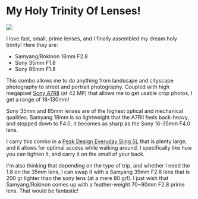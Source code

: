 # My Holy Trinity Of Lenses!

![](https://blogger.googleusercontent.com/img/b/R29vZ2xl/AVvXsEgTIU44JzB5VF3jbAx4PVHOXkj8n55HDm_M8xmAmwsP7z88ws_BEDmaBHlJ3FAFqgKwDHfRT-OWejEIGeS8GRA9bA2ORsbpV8dnnBSbWzbdtNfRz0nOuP6qKMezmQdw_pFiYvEgmPFg_K48/s640/IMG_5780.jpg)

I love fast, small, prime lenses, and I finally assembled my dream holy trinity! Here they are:

- Samyang/Rokinon 18mm F2.8
- Sony 35mm F1.8
- Sony 85mm F1.8

This combo allows me to do anything from landscape and cityscape photography to street and portrait photography. Coupled with high megapixel [Sony A7RII](https://photopensieve.blogspot.com/2018/09/gear-update.html) (at 42 MP) that allows me to get usable crop photos, I get a range of 18-130mm!

Sony 35mm and 85mm lenses are of the highest optical and mechanical qualities. Samyang 18mm is so lightweight that the A7RII feels back-heavy, and stopped down to F4.0, it becomes as sharp as the Sony 16-35mm F4.0 lens.

I carry this combo in a [Peak Design Everyday Sling 5L](https://www.peakdesign.com/products/everyday-sling-5) that is plenty large, and it allows for optimal access while walking around. I specifically like how you can tighten it, and carry it on the small of your back.

I'm also thinking that depending on the type of trip, and whether I need the 1.8 on the 35mm lens, I can swap it with a Samyang 35mm F2.8 lens that is 200 gr lighter than the sony lens (at a mere 80 gr!). I just wish that Samyang/Rokinon comes up with a feather-weight 70~90mm F2.8 prime lens. That would be fantastic!